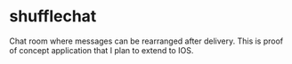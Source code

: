 # shufflechat
Chat room where messages can be rearranged after delivery. This is proof of concept application that I plan to extend to IOS.
